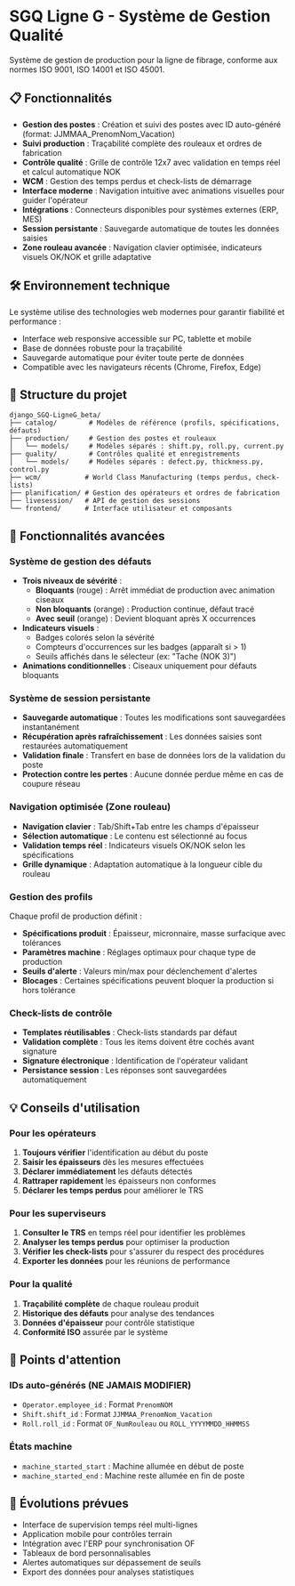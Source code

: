 # SGQ Ligne G - Système de Gestion Qualité

Système de gestion de production pour la ligne de fibrage, conforme aux normes ISO 9001, ISO 14001 et ISO 45001.

## 📋 Fonctionnalités

- **Gestion des postes** : Création et suivi des postes avec ID auto-généré (format: JJMMAA_PrenomNom_Vacation)
- **Suivi production** : Traçabilité complète des rouleaux et ordres de fabrication  
- **Contrôle qualité** : Grille de contrôle 12x7 avec validation en temps réel et calcul automatique NOK
- **WCM** : Gestion des temps perdus et check-lists de démarrage
- **Interface moderne** : Navigation intuitive avec animations visuelles pour guider l'opérateur
- **Intégrations** : Connecteurs disponibles pour systèmes externes (ERP, MES)
- **Session persistante** : Sauvegarde automatique de toutes les données saisies
- **Zone rouleau avancée** : Navigation clavier optimisée, indicateurs visuels OK/NOK et grille adaptative

## 🛠 Environnement technique

Le système utilise des technologies web modernes pour garantir fiabilité et performance :
- Interface web responsive accessible sur PC, tablette et mobile
- Base de données robuste pour la traçabilité
- Sauvegarde automatique pour éviter toute perte de données
- Compatible avec les navigateurs récents (Chrome, Firefox, Edge)

## 📂 Structure du projet

```
django_SGQ-LigneG_beta/
├── catalog/        # Modèles de référence (profils, spécifications, défauts)
├── production/     # Gestion des postes et rouleaux
│   └── models/     # Modèles séparés : shift.py, roll.py, current.py
├── quality/        # Contrôles qualité et enregistrements
│   └── models/     # Modèles séparés : defect.py, thickness.py, control.py
├── wcm/           # World Class Manufacturing (temps perdus, check-lists)
├── planification/ # Gestion des opérateurs et ordres de fabrication
├── livesession/   # API de gestion des sessions
└── frontend/      # Interface utilisateur et composants
```

## 🔧 Fonctionnalités avancées

### Système de gestion des défauts
- **Trois niveaux de sévérité** :
  - **Bloquants** (rouge) : Arrêt immédiat de production avec animation ciseaux
  - **Non bloquants** (orange) : Production continue, défaut tracé
  - **Avec seuil** (orange) : Devient bloquant après X occurrences
- **Indicateurs visuels** :
  - Badges colorés selon la sévérité
  - Compteurs d'occurrences sur les badges (apparaît si > 1)
  - Seuils affichés dans le sélecteur (ex: "Tache (NOK 3)")
- **Animations conditionnelles** : Ciseaux uniquement pour défauts bloquants

### Système de session persistante
- **Sauvegarde automatique** : Toutes les modifications sont sauvegardées instantanément
- **Récupération après rafraîchissement** : Les données saisies sont restaurées automatiquement
- **Validation finale** : Transfert en base de données lors de la validation du poste
- **Protection contre les pertes** : Aucune donnée perdue même en cas de coupure réseau

### Navigation optimisée (Zone rouleau)
- **Navigation clavier** : Tab/Shift+Tab entre les champs d'épaisseur
- **Sélection automatique** : Le contenu est sélectionné au focus
- **Validation temps réel** : Indicateurs visuels OK/NOK selon les spécifications
- **Grille dynamique** : Adaptation automatique à la longueur cible du rouleau

### Gestion des profils
Chaque profil de production définit :
- **Spécifications produit** : Épaisseur, micronnaire, masse surfacique avec tolérances
- **Paramètres machine** : Réglages optimaux pour chaque type de production
- **Seuils d'alerte** : Valeurs min/max pour déclenchement d'alertes
- **Blocages** : Certaines spécifications peuvent bloquer la production si hors tolérance

### Check-lists de contrôle
- **Templates réutilisables** : Check-lists standards par défaut
- **Validation complète** : Tous les items doivent être cochés avant signature
- **Signature électronique** : Identification de l'opérateur validant
- **Persistance session** : Les réponses sont sauvegardées automatiquement

## 💡 Conseils d'utilisation

### Pour les opérateurs
1. **Toujours vérifier** l'identification au début du poste
2. **Saisir les épaisseurs** dès les mesures effectuées
3. **Déclarer immédiatement** les défauts détectés
4. **Rattraper rapidement** les épaisseurs non conformes
5. **Déclarer les temps perdus** pour améliorer le TRS

### Pour les superviseurs
1. **Consulter le TRS** en temps réel pour identifier les problèmes
2. **Analyser les temps perdus** pour optimiser la production
3. **Vérifier les check-lists** pour s'assurer du respect des procédures
4. **Exporter les données** pour les réunions de performance

### Pour la qualité
1. **Traçabilité complète** de chaque rouleau produit
2. **Historique des défauts** pour analyse des tendances
3. **Données d'épaisseur** pour contrôle statistique
4. **Conformité ISO** assurée par le système

## 🚨 Points d'attention

### IDs auto-générés (NE JAMAIS MODIFIER)
- `Operator.employee_id` : Format `PrenomNOM`
- `Shift.shift_id` : Format `JJMMAA_PrenomNom_Vacation`
- `Roll.roll_id` : Format `OF_NumRouleau` ou `ROLL_YYYYMMDD_HHMMSS`

### États machine
- `machine_started_start` : Machine allumée en début de poste
- `machine_started_end` : Machine reste allumée en fin de poste

## 🚀 Évolutions prévues

- Interface de supervision temps réel multi-lignes
- Application mobile pour contrôles terrain
- Intégration avec l'ERP pour synchronisation OF
- Tableaux de bord personnalisables
- Alertes automatiques sur dépassement de seuils
- Export des données pour analyses statistiques

